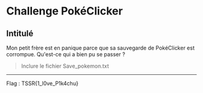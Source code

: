 # Challenge PokéClicker
## Intitulé

Mon petit frère est en panique parce que sa sauvegarde de PokéClicker est corrompue.
Qu'est-ce qui a bien pu se passer ?


> Inclure le fichier Save_pokemon.txt

---

Flag : TSSR{1_l0ve_P1k4chu}
